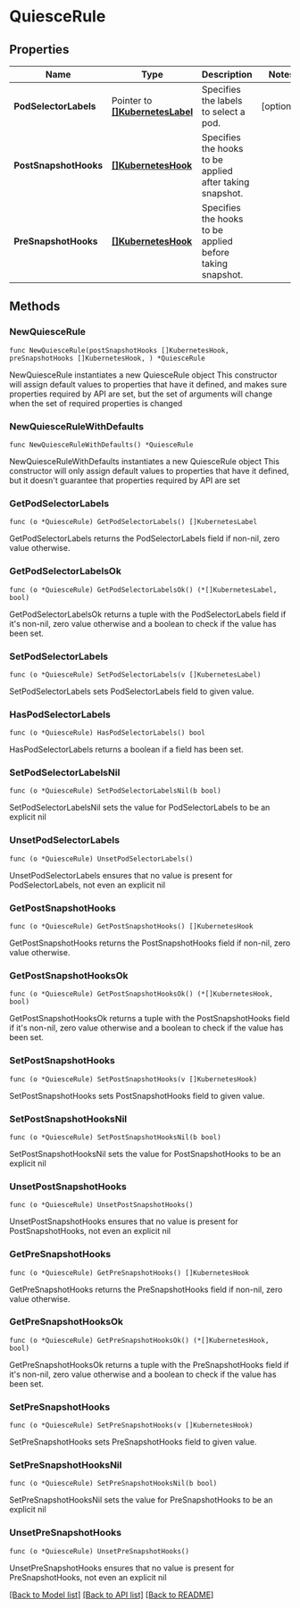 # QuiesceRule

## Properties

Name | Type | Description | Notes
------------ | ------------- | ------------- | -------------
**PodSelectorLabels** | Pointer to [**[]KubernetesLabel**](KubernetesLabel.md) | Specifies the labels to select a pod. | [optional] 
**PostSnapshotHooks** | [**[]KubernetesHook**](KubernetesHook.md) | Specifies the hooks to be applied after taking snapshot. | 
**PreSnapshotHooks** | [**[]KubernetesHook**](KubernetesHook.md) | Specifies the hooks to be applied before taking snapshot. | 

## Methods

### NewQuiesceRule

`func NewQuiesceRule(postSnapshotHooks []KubernetesHook, preSnapshotHooks []KubernetesHook, ) *QuiesceRule`

NewQuiesceRule instantiates a new QuiesceRule object
This constructor will assign default values to properties that have it defined,
and makes sure properties required by API are set, but the set of arguments
will change when the set of required properties is changed

### NewQuiesceRuleWithDefaults

`func NewQuiesceRuleWithDefaults() *QuiesceRule`

NewQuiesceRuleWithDefaults instantiates a new QuiesceRule object
This constructor will only assign default values to properties that have it defined,
but it doesn't guarantee that properties required by API are set

### GetPodSelectorLabels

`func (o *QuiesceRule) GetPodSelectorLabels() []KubernetesLabel`

GetPodSelectorLabels returns the PodSelectorLabels field if non-nil, zero value otherwise.

### GetPodSelectorLabelsOk

`func (o *QuiesceRule) GetPodSelectorLabelsOk() (*[]KubernetesLabel, bool)`

GetPodSelectorLabelsOk returns a tuple with the PodSelectorLabels field if it's non-nil, zero value otherwise
and a boolean to check if the value has been set.

### SetPodSelectorLabels

`func (o *QuiesceRule) SetPodSelectorLabels(v []KubernetesLabel)`

SetPodSelectorLabels sets PodSelectorLabels field to given value.

### HasPodSelectorLabels

`func (o *QuiesceRule) HasPodSelectorLabels() bool`

HasPodSelectorLabels returns a boolean if a field has been set.

### SetPodSelectorLabelsNil

`func (o *QuiesceRule) SetPodSelectorLabelsNil(b bool)`

 SetPodSelectorLabelsNil sets the value for PodSelectorLabels to be an explicit nil

### UnsetPodSelectorLabels
`func (o *QuiesceRule) UnsetPodSelectorLabels()`

UnsetPodSelectorLabels ensures that no value is present for PodSelectorLabels, not even an explicit nil
### GetPostSnapshotHooks

`func (o *QuiesceRule) GetPostSnapshotHooks() []KubernetesHook`

GetPostSnapshotHooks returns the PostSnapshotHooks field if non-nil, zero value otherwise.

### GetPostSnapshotHooksOk

`func (o *QuiesceRule) GetPostSnapshotHooksOk() (*[]KubernetesHook, bool)`

GetPostSnapshotHooksOk returns a tuple with the PostSnapshotHooks field if it's non-nil, zero value otherwise
and a boolean to check if the value has been set.

### SetPostSnapshotHooks

`func (o *QuiesceRule) SetPostSnapshotHooks(v []KubernetesHook)`

SetPostSnapshotHooks sets PostSnapshotHooks field to given value.


### SetPostSnapshotHooksNil

`func (o *QuiesceRule) SetPostSnapshotHooksNil(b bool)`

 SetPostSnapshotHooksNil sets the value for PostSnapshotHooks to be an explicit nil

### UnsetPostSnapshotHooks
`func (o *QuiesceRule) UnsetPostSnapshotHooks()`

UnsetPostSnapshotHooks ensures that no value is present for PostSnapshotHooks, not even an explicit nil
### GetPreSnapshotHooks

`func (o *QuiesceRule) GetPreSnapshotHooks() []KubernetesHook`

GetPreSnapshotHooks returns the PreSnapshotHooks field if non-nil, zero value otherwise.

### GetPreSnapshotHooksOk

`func (o *QuiesceRule) GetPreSnapshotHooksOk() (*[]KubernetesHook, bool)`

GetPreSnapshotHooksOk returns a tuple with the PreSnapshotHooks field if it's non-nil, zero value otherwise
and a boolean to check if the value has been set.

### SetPreSnapshotHooks

`func (o *QuiesceRule) SetPreSnapshotHooks(v []KubernetesHook)`

SetPreSnapshotHooks sets PreSnapshotHooks field to given value.


### SetPreSnapshotHooksNil

`func (o *QuiesceRule) SetPreSnapshotHooksNil(b bool)`

 SetPreSnapshotHooksNil sets the value for PreSnapshotHooks to be an explicit nil

### UnsetPreSnapshotHooks
`func (o *QuiesceRule) UnsetPreSnapshotHooks()`

UnsetPreSnapshotHooks ensures that no value is present for PreSnapshotHooks, not even an explicit nil

[[Back to Model list]](../README.md#documentation-for-models) [[Back to API list]](../README.md#documentation-for-api-endpoints) [[Back to README]](../README.md)


